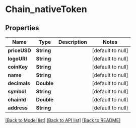 # Chain_nativeToken
## Properties

| Name | Type | Description | Notes |
|------------ | ------------- | ------------- | -------------|
| **priceUSD** | **String** |  | [default to null] |
| **logoURI** | **String** |  | [default to null] |
| **coinKey** | **String** |  | [default to null] |
| **name** | **String** |  | [default to null] |
| **decimals** | **Double** |  | [default to null] |
| **symbol** | **String** |  | [default to null] |
| **chainId** | **Double** |  | [default to null] |
| **address** | **String** |  | [default to null] |

[[Back to Model list]](../README.md#documentation-for-models) [[Back to API list]](../README.md#documentation-for-api-endpoints) [[Back to README]](../README.md)

